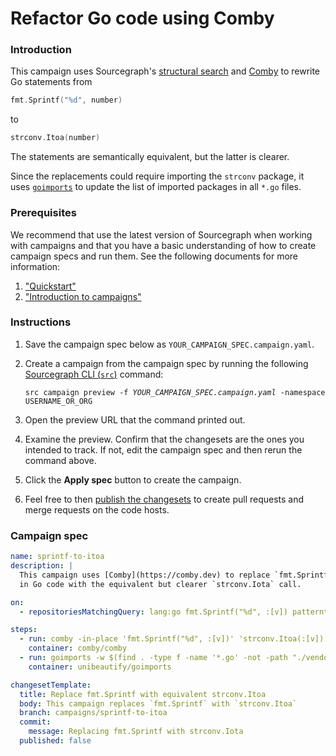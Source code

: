 # Refactor Go code using Comby

### Introduction

This campaign uses Sourcegraph's [structural search](../../code_search/reference/structural.md) and [Comby](https://comby.dev/) to rewrite Go statements from

```go
fmt.Sprintf("%d", number)
```

to

```go
strconv.Itoa(number)
```

The statements are semantically equivalent, but the latter is clearer.

Since the replacements could require importing the `strconv` package, it uses [`goimports`](https://godoc.org/golang.org/x/tools/cmd/goimports) to update the list of imported packages in all `*.go` files.

### Prerequisites

We recommend that use the latest version of Sourcegraph when working with campaigns and that you have a basic understanding of how to create campaign specs and run them. See the following documents for more information:

1. ["Quickstart"](../quickstart.md)
1. ["Introduction to campaigns"](../explanations/introduction_to_campaigns.md)


### Instructions

1. Save the campaign spec below as `YOUR_CAMPAIGN_SPEC.campaign.yaml`.
1. Create a campaign from the campaign spec by running the following [Sourcegraph CLI (`src`)](https://github.com/sourcegraph/src-cli) command:

    <pre><code>src campaign preview -f <em>YOUR_CAMPAIGN_SPEC.campaign.yaml</em> -namespace USERNAME_OR_ORG</code></pre>

1. Open the preview URL that the command printed out.
1. Examine the preview. Confirm that the changesets are the ones you intended to track. If not, edit the campaign spec and then rerun the command above.
1. Click the **Apply spec** button to create the campaign.
1. Feel free to then [publish the changesets](../../quickstart.md#publish-the-changes) to create pull requests and merge requests on the code hosts.


### Campaign spec

```yaml
name: sprintf-to-itoa
description: |
  This campaign uses [Comby](https://comby.dev) to replace `fmt.Sprintf` calls
  in Go code with the equivalent but clearer `strconv.Iota` call.

on:
  - repositoriesMatchingQuery: lang:go fmt.Sprintf("%d", :[v]) patterntype:structural

steps:
  - run: comby -in-place 'fmt.Sprintf("%d", :[v])' 'strconv.Itoa(:[v])' .go -matcher .go -exclude-dir .,vendor
    container: comby/comby
  - run: goimports -w $(find . -type f -name '*.go' -not -path "./vendor/*")
    container: unibeautify/goimports

changesetTemplate:
  title: Replace fmt.Sprintf with equivalent strconv.Itoa
  body: This campaign replaces `fmt.Sprintf` with `strconv.Itoa`
  branch: campaigns/sprintf-to-itoa
  commit:
    message: Replacing fmt.Sprintf with strconv.Iota
  published: false
```
